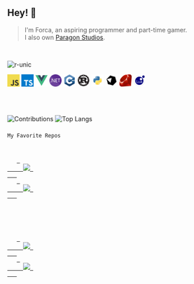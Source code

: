 ## Hey! 👋 
> I'm Forca, an aspiring programmer and part-time gamer.<br/> I also own [Paragon Studios](https://github.com/Paragon-Studios).
<br/> 
 <p align="left"> 
   <img src="https://komarev.com/ghpvc/?username=F0RCAD31T0R&label=Profile%20views&color=0e75b6&style=flat" alt="r-unic" /> 
 </p> 
 <code><img height="28" src="https://raw.githubusercontent.com/github/explore/80688e429a7d4ef2fca1e82350fe8e3517d3494d/topics/javascript/javascript.png"></code> 
 <code><img height="28" src="https://raw.githubusercontent.com/github/explore/80688e429a7d4ef2fca1e82350fe8e3517d3494d/topics/typescript/typescript.png"></code> 
 <code><img height="28" src="https://raw.githubusercontent.com/github/explore/80688e429a7d4ef2fca1e82350fe8e3517d3494d/topics/vue/vue.png"></code> 
 <code><img height="28" src="https://raw.githubusercontent.com/github/explore/80688e429a7d4ef2fca1e82350fe8e3517d3494d/topics/dotnet/dotnet.png"></code> 
 <code><img height="28" src="https://raw.githubusercontent.com/github/explore/80688e429a7d4ef2fca1e82350fe8e3517d3494d/topics/cpp/cpp.png"></code> 
 <code><img height="28" src="https://raw.githubusercontent.com/github/explore/80688e429a7d4ef2fca1e82350fe8e3517d3494d/topics/rust/rust.png"></code> 
 <code><img height="28" src="https://raw.githubusercontent.com/github/explore/80688e429a7d4ef2fca1e82350fe8e3517d3494d/topics/python/python.png"></code> 
 <code><img height="28" src="https://raw.githubusercontent.com/github/explore/80688e429a7d4ef2fca1e82350fe8e3517d3494d/topics/crystal/crystal.png"></code> 
 <code><img height="28" src="https://raw.githubusercontent.com/github/explore/80688e429a7d4ef2fca1e82350fe8e3517d3494d/topics/ruby/ruby.png"></code> 
 <code><img height="28" src="https://raw.githubusercontent.com/github/explore/80688e429a7d4ef2fca1e82350fe8e3517d3494d/topics/lua/lua.png"></code> 
  
 <br/><br/> 
 <p align="left"> 
   <img src="https://github-readme-stats.vercel.app/api?username=F0RCAD31T0R&show_icons=true&theme=dark" alt="Contributions" /> 
   <img src="https://github-readme-stats.vercel.app/api/top-langs/?username=F0RCAD31T0R&layout=compact&theme=dark" alt="Top Langs" /> 
 </p>
<code><img height="20"

### My Favorite Repos 
 <p align="left"> 
   <a href="https://github.com/cosmo-lang/cosmo"> 
     <img src="https://github-readme-stats.vercel.app/api/pin/?username=R-unic&repo=cosmo&theme=dark" /> 
   </a> 
   <a href="https://github.com/R-unic/crystallizer"> 
     <img src="https://github-readme-stats.vercel.app/api/pin/?username=R-unic&repo=crystallizer&theme=dark" /> 
   </a> 
 </p> 
 <p align="left"> 
   <a href="https://github.com/R-unic/WizWikiAPI"> 
     <img src="https://github-readme-stats.vercel.app/api/pin/?username=R-unic&repo=WizWikiAPI&theme=dark" /> 
   </a> 
   <a href="https://github.com/R-unic/Luay"> 
     <img src="https://github-readme-stats.vercel.app/api/pin/?username=R-unic&repo=Luay&theme=dark" /> 
   </a> 
 </p>
